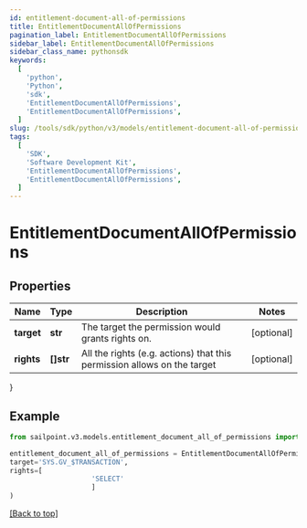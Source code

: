 ```yaml
---
id: entitlement-document-all-of-permissions
title: EntitlementDocumentAllOfPermissions
pagination_label: EntitlementDocumentAllOfPermissions
sidebar_label: EntitlementDocumentAllOfPermissions
sidebar_class_name: pythonsdk
keywords:
  [
    'python',
    'Python',
    'sdk',
    'EntitlementDocumentAllOfPermissions',
    'EntitlementDocumentAllOfPermissions',
  ]
slug: /tools/sdk/python/v3/models/entitlement-document-all-of-permissions
tags:
  [
    'SDK',
    'Software Development Kit',
    'EntitlementDocumentAllOfPermissions',
    'EntitlementDocumentAllOfPermissions',
  ]
---
```


# EntitlementDocumentAllOfPermissions

## Properties

| Name | Type | Description | Notes |
| --- | --- | --- | --- |
| **target** | **str** | The target the permission would grants rights on. | [optional] |
| **rights** | **[]str** | All the rights (e.g. actions) that this permission allows on the target | [optional] |

}

## Example

```python
from sailpoint.v3.models.entitlement_document_all_of_permissions import EntitlementDocumentAllOfPermissions

entitlement_document_all_of_permissions = EntitlementDocumentAllOfPermissions(
target='SYS.GV_$TRANSACTION',
rights=[
                    'SELECT'
                    ]
)

```

[[Back to top]](#)
